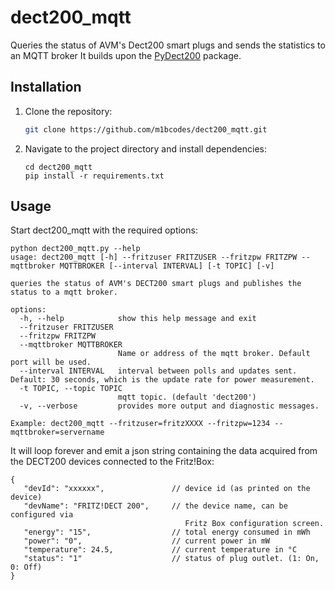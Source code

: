 # dect200_mqtt
Queries the status of AVM's Dect200 smart plugs and sends the statistics to an MQTT broker
It builds upon the [PyDect200](https://github.com/mperlet/PyDect200) package.
## Installation

1. Clone the repository:
   ```bash
   git clone https://github.com/m1bcodes/dect200_mqtt.git
   ```
2. Navigate to the project directory and install dependencies:
   ```
   cd dect200_mqtt
   pip install -r requirements.txt
   ```

## Usage
Start dect200_mqtt with the required options:
```
python dect200_mqtt.py --help
usage: dect200_mqtt [-h] --fritzuser FRITZUSER --fritzpw FRITZPW --mqttbroker MQTTBROKER [--interval INTERVAL] [-t TOPIC] [-v]

queries the status of AVM's DECT200 smart plugs and publishes the status to a mqtt broker.

options:
  -h, --help            show this help message and exit
  --fritzuser FRITZUSER
  --fritzpw FRITZPW
  --mqttbroker MQTTBROKER
                        Name or address of the mqtt broker. Default port will be used.
  --interval INTERVAL   interval between polls and updates sent. Default: 30 seconds, which is the update rate for power measurement.
  -t TOPIC, --topic TOPIC
                        mqtt topic. (default 'dect200')
  -v, --verbose         provides more output and diagnostic messages.

Example: dect200_mqtt --fritzuser=fritzXXXX --fritzpw=1234 --mqttbroker=servername
```
It will loop forever and emit a json string containing the data acquired from the DECT200 devices connected to the Fritz!Box:

```
{
   "devId": "xxxxxx",               // device id (as printed on the device)
   "devName": "FRITZ!DECT 200",     // the device name, can be configured via
                                       Fritz Box configuration screen.
   "energy": "15",                  // total energy consumed in mWh
   "power": "0",                    // current power in mW
   "temperature": 24.5,             // current temperature in °C
   "status": "1"                    // status of plug outlet. (1: On, 0: Off)
}
```



